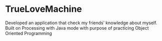 # TrueLoveMachine
Developed an application that check my friends’ knowledge about myself.
Built on Processing with Java mode with purpose of practicing Object Oriented Programming
